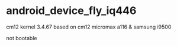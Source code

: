 # android_device_fly_iq446

cm12 kernel 3.4.67
based on cm12 micromax a116 & samsung i9500

not bootable
